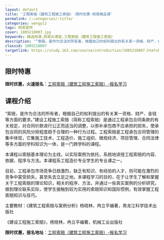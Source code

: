 ```yaml
---
layout: default
title: '工程索赔（建筑工程施工索赔）-限时优惠-网易精品课'
permalink: /:categories/:title/
categories: wangyi2
tags: 网易提供
cover: 1005218007.jpg
keywords: 精选网课,网易云课堂,工程索赔（建筑工程施工索赔）
description: '“索赔，是作为合法的所有者，根据自己的权利提出的有关某一资格、财产、金钱等方面的要求。”建设工程施工索赔（简称工程索赔）'
classid: 1005218007
targetlink: https://study.163.com/course/introduction/1005218007.htm?share=1&shareId=1025206652&utm_campaign=share&utm_medium=iphoneShare&utm_source=&utm_u=1025206652
---
```


## 限时特惠

**限时优惠，火速报名**：[工程索赔（建筑工程施工索赔）-报名学习](https://study.163.com/course/introduction/1005218007.htm?share=1&shareId=1025206652&utm_campaign=share&utm_medium=iphoneShare&utm_source=&utm_u=1025206652)

## 课程介绍

“索赔，是作为合法的所有者，根据自己的权利提出的有关某一资格、财产、金钱等方面的要求。”建设工程施工索赔（简称工程索赔）是通过工程承包合同条款的有关规定，对合同价款进行公正而适当的调整，以弥补承包商不应承担的损失，使承包合同的风险分担程度趋于合理的一种行为过程。工程索赔是工程承包合同管理的集中体现，它集施工技术、工程造价、施工组织、微观经济、项目管理、合同法律等多方面的学科知识为一体，是一门跨学科的课程。

本课程以索赔基本理论为主线，以实际案例为依托，系统地讲授工程索赔的内容、依据、程序与方法。本课程系工程造价专业学生的专业课之一。

目前，工程承包市场竞争日趋激烈，缺乏有知识、有经验的人才，则可能在激烈的竞争中蒙受损失，甚至失去立足之地。本课程学习的目的，在于让学生了解和掌握关于工程索赔的理论知识，相关的程序、方法，并通过一些真实案例的分析研究，做到理论联系实际，使学生接触到较为实用的索赔知识和国际惯例，有效掌握工程索赔知识与技巧。

主要教材：《建筑工程索赔与案例分析》杨晓林，冉立平编著，黑龙江科学技术出版社

《建设工程施工索赔》，杨晓林，冉立平编著，机械工业出版社

**限时优惠，报名地址**：[工程索赔（建筑工程施工索赔）-报名学习](https://study.163.com/course/introduction/1005218007.htm?share=1&shareId=1025206652&utm_campaign=share&utm_medium=iphoneShare&utm_source=&utm_u=1025206652)

